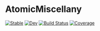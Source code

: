 # AtomicMiscellany

[![Stable](https://img.shields.io/badge/docs-stable-blue.svg)](https://juliaatoms.org/AtomicMiscellany.jl/stable)
[![Dev](https://img.shields.io/badge/docs-dev-blue.svg)](https://juliaatoms.org/AtomicMiscellany.jl/dev)
[![Build Status](https://github.com/JuliaAtoms/AtomicMiscellany.jl/workflows/CI/badge.svg)](https://github.com/JuliaAtoms/AtomicMiscellany.jl/actions)
[![Coverage](https://codecov.io/gh/JuliaAtoms/AtomicMiscellany.jl/branch/master/graph/badge.svg)](https://codecov.io/gh/JuliaAtoms/AtomicMiscellany.jl)
